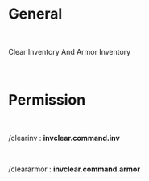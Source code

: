 # General

<br>

Clear Inventory And Armor Inventory

<br>

# Permission

<br>

/clearinv : **invclear.command.inv**

<br>

/cleararmor : **invclear.command.armor**
